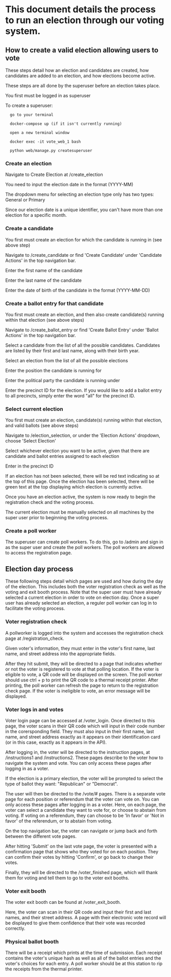 # This document details the process to run an election through our voting system.

## How to create a valid election allowing users to vote
  
  These steps detail how an election and candidates are created, how candidates are added to an election, and how elections become active.
  
  These steps are all done by the superuser before an election takes place.
  
  You first must be logged in as superuser 
  
  To create a superuser:
    
      go to your terminal

      docker-compose up (if it isn't currently running)

      open a new terminal window

      docker exec -it vote_web_1 bash

      python web/manage.py createsuperuser

### Create an election
  
  Navigate to Create Election at /create_election
  
  You need to input the election date in the format (YYYY-MM)
  
  The dropdown menu for selecting an election type only has two types: General or Primary
  
  Since our election date is a unique identifier, you can't have more than one election for a specific month. 
  
### Create a candidate
  You first must create an election for which the candidate is running in (see above step)
  
  Navigate to /create_candidate or find 'Create Candidate' under 'Candidate Actions' in the top navigation bar.
  
  Enter the first name of the candidate
  
  Enter the last name of the candidate
  
  Enter the date of birth of the candidate in the format (YYYY-MM-DD)
        
### Create a ballot entry for that candidate
  You first must create an election, and then also create candidate(s) running within that election (see above steps)
  
  Navigate to /create_ballot_entry or find 'Create Ballot Entry' under 'Ballot Actions' in the top navigation bar.
  
  Select a candidate from the list of all the possible candidates. Candidates are listed by their first and last name, along with their birth year.
  
  Select an election from the list of all the possible elections
  
  Enter the position the candidate is running for
  
  Enter the political party the candidate is running under
  
  Enter the precinct ID for the election. If you would like to add a ballot entry to all precincts, simply enter the word "all" for the  precinct ID.

### Select current election
  You first must create an election, candidate(s) running within that election, and valid ballots (see above steps)
  
  Navigate to /election_selection, or under the 'Election Actions' dropdown, choose 'Select Election'
  
  Select whichever election you want to be active, given that there are candidate and ballot entries assigned to each election
  
  Enter in the precinct ID 
  
  If an election has not been selected, there will be red text indicating so at the top of this page. Once the election has been selected, there will be green text at the top displaying which election is currently active. 
  
  Once you have an election active, the system is now ready to begin the registration check and the voting process.
  
  The current election must be manually selected on all machines by the super user prior to beginning the voting process.
  
### Create a poll worker  
The superuser can create poll workers. To do this, go to /admin and sign in as the super user and create the poll workers. The poll workers are allowed to access the registration page.

## Election day process

These following steps detail which pages are used and how during the day of the election. This includes both the voter registration check as well as the voting and exit booth process. Note that the super user must have already selected a current election in order to vote on election day. Once a super user has already selected an election, a reguler poll worker can log in to facilitate the voting process.

### Voter registration check

A pollworker is logged into the system and accesses the registration check page at /registration_check.

Given voter's information, they must enter in the voter's first name, last name, and street address into the appropriate fields. 

After they hit submit, they will be directed to a page that indicates whether or not the voter is registered to vote at that polling location. If the voter is eligible to vote, a QR code will be displayed on the screen. The poll worker should use ctrl + p to print the QR code to a thermal receipt printer. After printing, the poll worker can refresh the page to return to the registration check page. If the voter is ineligible to vote, an error message will be displayed.

### Voter logs in and votes

Voter login page can be accessed at /voter_login. Once directed to this page, the voter scans in their QR code which will input in their code number in the corersponding field. They must also input in their first name, last name, and street address exactly as it appears on their identification card (or in this case, exactly as it appears in the API). 

After logging in, the voter will be directed to the instruction pages, at /instructions1 and /instructions2. These pages describe to the voter how to navigate the system and vote. You can only access these pages after logging in as a voter.

If the election is a primary election, the voter will be prompted to select the type of ballot they want: "Republican" or "Democrat".

The user will then be directed to the /vote/# pages. There is a separate vote page for each position or referendum that the voter can vote on. You can only access these pages after logging in as a voter. Here, on each page, the voter can select a candidate they want to vote for, or choose to abstain from voting. If voting on a referendum, they can choose to be 'In favor' or 'Not in favor' of the referendum, or to abstain from voting. 

On the top navigation bar, the voter can navigate or jump back and forth between the different vote pages. 

After hitting 'Submit' on the last vote page, the voter is presented with a confirmation page that shows who they voted for on each position. They can confirm their votes by hitting 'Confirm', or go back to change their votes. 

Finally, they will be directed to the /voter_finished page, which will thank them for voting and tell them to go to the voter exit booths. 

### Voter exit booth

The voter exit booth can be found at /voter_exit_booth. 

Here, the voter can scan in their QR code and input their first and last names, and their street address. A page with their electronic vote record will be displayed to give them confidence that their vote was recorded correctly.

### Physical ballot booth

There will be a receipt which prints at the time of submission. Each receipt contains the voter's unique hash as well as all of the ballot entries and the voter's choices for each entry. A poll worker should be at this station to rip the receipts from the thermal printer. 

